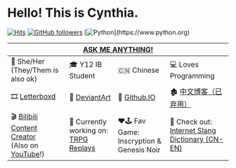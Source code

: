 # Hello! This is Cynthia.
[![Hits](https://hits.seeyoufarm.com/api/count/incr/badge.svg?url=https%3A%2F%2Fgithub.com%2FCynthia7979&count_bg=%235CD202&title_bg=%23555555&icon=&icon_color=%23000000&title=Visitors&edge_flat=false)](https://hits.seeyoufarm.com)
[![GitHub followers](https://img.shields.io/github/followers/Cynthia7979.svg?style=flat&label=Follows&maxAge=2592000)](https://github.com/Cynthia7979?tab=followers)
[![Python](https://img.shields.io/static/v1?logo=python&logoColor=ffffff&message=Yes!&color=blue&label=Python?)](https://www.python.org)

<table>
<thead>
  <tr>
    <th colspan="4"><a href="http://cynthiawangqa.chatango.com/" target="_blank" rel="noopener noreferrer">ASK ME ANYTHING!</a></th>
  </tr>
</thead>
<tbody>
  <tr>
    <td>👩 She/Her (They/Them is also ok)</td>
    <td>🎓 Y12 IB Student</td>
    <td>🇨🇳 Chinese</td>
    <td>💻 Loves Programming</td>
  </tr>
  <tr>
    <td>🎞 <a href="https://letterboxd.com/cynthia7979/" target="_blank" rel="noopener noreferrer">Letterboxd</a></td>
    <td>🎨 <a href="https://www.deviantart.com/cynthia7979" target="_blank" rel="noopener noreferrer">DeviantArt</a></td>
    <td>🔗 <a href="https://cynthia7979.github.io/">Github.IO </a></td>
    <td>🏚 <a href="http://cynthia-s-cabin.wikidot.com/" target="_blank" rel="noopener noreferrer">中文博客（已弃用）</a></td>
  </tr>
  <tr>
    <td>🎬 <a href="https://space.bilibili.com/277809595">Bilibili Content Creator</a><br>(Also on <a href="https://www.youtube.com/channel/UCUroThMlKogLinWAnoQBs2g">YouTube</a>!)</td>
    <td>💼 Currently working on:<br><a href="https://www.bilibili.com/video/BV1pq4y1M7QN">TRPG Replays</a></td>
    <td>❤🕹 Fav Game:<br>Inscryption &amp; Genesis Noir</td>
    <td>📕 Check out:<br><a href="https://cynthia7979.github.io/www-dict/" target="_blank" rel="noopener noreferrer">Internet Slang Dictionary (CN-EN)</a></td>
  </tr>
</tbody>
</table>
